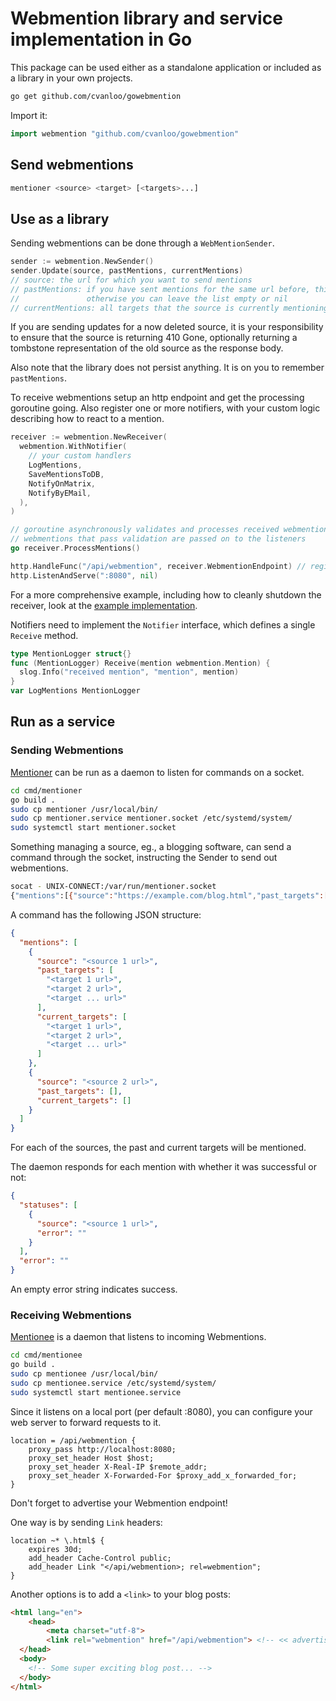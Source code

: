 # Webmention library and service implementation in Go

This package can be used either as a standalone application or included as a library in your own projects.

```sh
go get github.com/cvanloo/gowebmention
```

Import it:

```go
import webmention "github.com/cvanloo/gowebmention"
```

## Send webmentions

```sh
mentioner <source> <target> [<targets>...]
```

## Use as a library

Sending webmentions can be done through a `WebMentionSender`.

```go
sender := webmention.NewSender()
sender.Update(source, pastMentions, currentMentions)
// source: the url for which you want to send mentions
// pastMentions: if you have sent mentions for the same url before, this list should include all targets mentioned the last time
//               otherwise you can leave the list empty or nil
// currentMentions: all targets that the source is currently mentioning
```

If you are sending updates for a now deleted source, it is your responsibility to ensure that the source is returning 410 Gone,
optionally returning a tombstone representation of the old source as the response body.

Also note that the library does not persist anything.
It is on you to remember `pastMentions`.

To receive webmentions setup an http endpoint and get the processing goroutine going.
Also register one or more notifiers, with your custom logic describing how to react to a mention.

```go
receiver := webmention.NewReceiver(
  webmention.WithNotifier(
    // your custom handlers
    LogMentions,
    SaveMentionsToDB,
    NotifyOnMatrix,
    NotifyByEMail,
  ),
)

// goroutine asynchronously validates and processes received webmentions
// webmentions that pass validation are passed on to the listeners
go receiver.ProcessMentions()

http.HandleFunc("/api/webmention", receiver.WebmentionEndpoint) // register webmention endpoint
http.ListenAndServe(":8080", nil)
```

For a more comprehensive example, including how to cleanly shutdown the receiver, look at the [example implementation](cmd/mentionee/main.go).

Notifiers need to implement the `Notifier` interface, which defines a single `Receive` method.

```go
type MentionLogger struct{}
func (MentionLogger) Receive(mention webmention.Mention) {
  slog.Info("received mention", "mention", mention)
}
var LogMentions MentionLogger
```

## Run as a service

### Sending Webmentions

[Mentioner](cmd/mentioner/) can be run as a daemon to listen for commands on a socket.

```sh
cd cmd/mentioner
go build .
sudo cp mentioner /usr/local/bin/
sudo cp mentioner.service mentioner.socket /etc/systemd/system/
sudo systemctl start mentioner.socket
```

Something managing a source, eg., a blogging software, can send a command through the socket, instructing the Sender to send out webmentions.

```sh
socat - UNIX-CONNECT:/var/run/mentioner.socket
{"mentions":[{"source":"https://example.com/blog.html","past_targets":[],"current_targets":["https://example.com/some_other_blog.html"]}]}

```

A command has the following JSON structure:

```json
{
  "mentions": [
    {
      "source": "<source 1 url>",
      "past_targets": [
        "<target 1 url>",
        "<target 2 url>",
        "<target ... url>"
      ],
      "current_targets": [
        "<target 1 url>",
        "<target 2 url>",
        "<target ... url>"
      ]
    },
    {
      "source": "<source 2 url>",
      "past_targets": [],
      "current_targets": []
    }
  ]
}
```

For each of the sources, the past and current targets will be mentioned.

The daemon responds for each mention with whether it was successful or not:

```json
{
  "statuses": [
    {
      "source": "<source 1 url>",
      "error": ""
    }
  ],
  "error": ""
}
```

An empty error string indicates success.

### Receiving Webmentions

[Mentionee](cmd/mentionee/) is a daemon that listens to incoming Webmentions.

```sh
cd cmd/mentionee
go build .
sudo cp mentionee /usr/local/bin/
sudo cp mentionee.service /etc/systemd/system/
sudo systemctl start mentionee.service
```

Since it listens on a local port (per default :8080), you can configure your web server to forward requests to it.

```nginx
location = /api/webmention {
	proxy_pass http://localhost:8080;
	proxy_set_header Host $host;
	proxy_set_header X-Real-IP $remote_addr;
	proxy_set_header X-Forwarded-For $proxy_add_x_forwarded_for;
}
```

Don't forget to advertise your Webmention endpoint!

One way is by sending `Link` headers:

```nginx
location ~* \.html$ {
	expires 30d;
	add_header Cache-Control public;
	add_header Link "</api/webmention>; rel=webmention";
}
```

Another options is to add a `<link>` to your blog posts:

```html
<html lang="en">
    <head>
        <meta charset="utf-8">
        <link rel="webmention" href="/api/webmention"> <!-- << advertise webmention endpoint here << -->
  </head>
  <body>
    <!-- Some super exciting blog post... -->
  </body>
</html>
```
